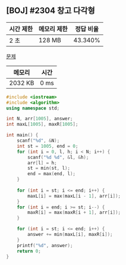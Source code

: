 ## [BOJ] #2304 창고 다각형

| 시간 제한 | 메모리 제한 | 정답 비율 |
| --------- | ----------- | --------- |
| 2 초      | 128 MB      | 43.340%   |

[문제](https://www.acmicpc.net/problem/2304)



| 메모리  | 시간 |
| ------- | ---- |
| 2032 KB | 0 ms |

```c++
#include <iostream>
#include <algorithm>
using namespace std;

int N, arr[1005], answer;
int maxL[1005], maxR[1005];

int main() {
	scanf("%d", &N);
	int st = 1005, end = 0;
	for (int i = 0, l, h; i < N; i++) {
		scanf("%d %d", &l, &h);
		arr[l] = h;
		st = min(st, l);
		end = max(end, l);
	}
	
	for (int i = st; i <= end; i++) {
		maxL[i] = max(maxL[i - 1], arr[i]);
	}
	for (int i = end; i >= st; i--) {
		maxR[i] = max(maxR[i + 1], arr[i]);
	}

	for (int i = st; i <= end; i++) {
		answer += min(maxL[i], maxR[i]);
	}
	printf("%d", answer);
	return 0;
}

```


